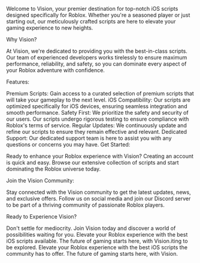 Welcome to Vision, your premier destination for top-notch iOS scripts designed specifically for Roblox. Whether you're a seasoned player or just starting out, our meticulously crafted scripts are here to elevate your gaming experience to new heights.

Why Vision?

At Vision, we're dedicated to providing you with the best-in-class scripts. Our team of experienced developers works tirelessly to ensure maximum performance, reliability, and safety, so you can dominate every aspect of your Roblox adventure with confidence.

Features:

Premium Scripts: Gain access to a curated selection of premium scripts that will take your gameplay to the next level.
iOS Compatibility: Our scripts are optimized specifically for iOS devices, ensuring seamless integration and smooth performance.
Safety First: We prioritize the safety and security of our users. Our scripts undergo rigorous testing to ensure compliance with Roblox's terms of service.
Regular Updates: We continuously update and refine our scripts to ensure they remain effective and relevant.
Dedicated Support: Our dedicated support team is here to assist you with any questions or concerns you may have.
Get Started:

Ready to enhance your Roblox experience with Vision? Creating an account is quick and easy. Browse our extensive collection of scripts and start dominating the Roblox universe today.

Join the Vision Community:

Stay connected with the Vision community to get the latest updates, news, and exclusive offers. Follow us on social media and join our Discord server to be part of a thriving community of passionate Roblox players.

Ready to Experience Vision?

Don't settle for mediocrity. Join Vision today and discover a world of possibilities waiting for you. Elevate your Roblox experience with the best iOS scripts available. The future of gaming starts here, with Vision.iting to be explored. Elevate your Roblox experience with the best iOS scripts the community has to offer. The future of gaming starts here, with Vision.
